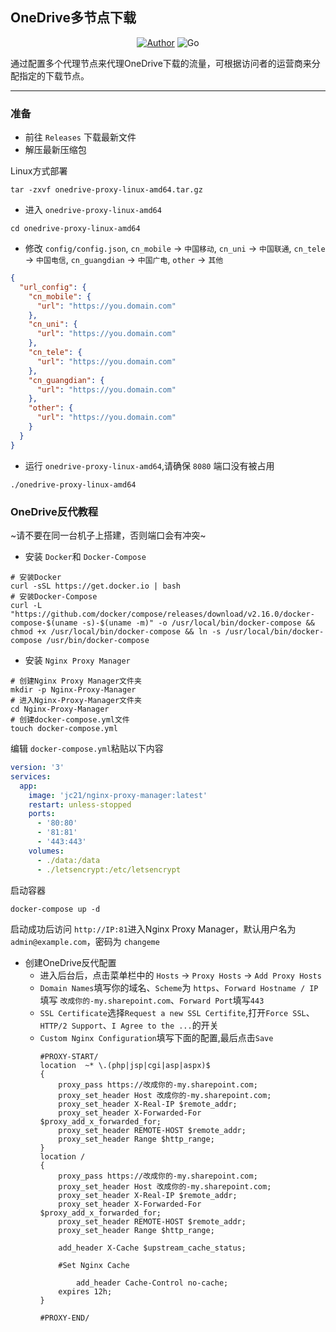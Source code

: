 ## OneDrive多节点下载

<p align="center">
    <a href="https://github.com/XiYan233"><img alt="Author" src="https://img.shields.io/badge/author-XiYan233-blueviolet"/></a>
    <img alt="Go" src="https://img.shields.io/badge/code-Go-success"/>
</p>
通过配置多个代理节点来代理OneDrive下载的流量，可根据访问者的运营商来分配指定的下载节点。

------
### 准备
- 前往 `Releases` 下载最新文件
- 解压最新压缩包

Linux方式部署
```shell
tar -zxvf onedrive-proxy-linux-amd64.tar.gz
```
- 进入 `onedrive-proxy-linux-amd64`
```shell
cd onedrive-proxy-linux-amd64
```
- 修改 `config/config.json`, `cn_mobile` -> `中国移动`, `cn_uni` -> `中国联通`, `cn_tele` -> `中国电信`, `cn_guangdian` -> `中国广电`, `other` -> `其他`
```json
{
  "url_config": {
    "cn_mobile": {
      "url": "https://you.domain.com"
    },
    "cn_uni": {
      "url": "https://you.domain.com"
    },
    "cn_tele": {
      "url": "https://you.domain.com"
    },
    "cn_guangdian": {
      "url": "https://you.domain.com"
    },
    "other": {
      "url": "https://you.domain.com"
    }
  }
}
```

- 运行 `onedrive-proxy-linux-amd64`,请确保 `8080` 端口没有被占用
```shell
./onedrive-proxy-linux-amd64
```
### OneDrive反代教程
~请不要在同一台机子上搭建，否则端口会有冲突~
- 安装 `Docker`和 `Docker-Compose`
```shell
# 安装Docker
curl -sSL https://get.docker.io | bash
# 安装Docker-Compose
curl -L "https://github.com/docker/compose/releases/download/v2.16.0/docker-compose-$(uname -s)-$(uname -m)" -o /usr/local/bin/docker-compose && chmod +x /usr/local/bin/docker-compose && ln -s /usr/local/bin/docker-compose /usr/bin/docker-compose
```
- 安装 `Nginx Proxy Manager`
```shell
# 创建Nginx Proxy Manager文件夹
mkdir -p Nginx-Proxy-Manager
# 进入Nginx-Proxy-Manager文件夹
cd Nginx-Proxy-Manager
# 创建docker-compose.yml文件
touch docker-compose.yml
```
编辑 `docker-compose.yml`粘贴以下内容
```yaml
version: '3'
services:
  app:
    image: 'jc21/nginx-proxy-manager:latest'
    restart: unless-stopped
    ports:
      - '80:80'
      - '81:81'
      - '443:443'
    volumes:
      - ./data:/data
      - ./letsencrypt:/etc/letsencrypt
```
启动容器
```shell
docker-compose up -d
```
启动成功后访问 `http://IP:81`进入Nginx Proxy Manager，默认用户名为 `admin@example.com`，密码为 `changeme`

- 创建OneDrive反代配置
    - 进入后台后，点击菜单栏中的 `Hosts` -> `Proxy Hosts` -> `Add Proxy Hosts`
    - `Domain Names`填写你的域名、`Scheme`为 `https`、`Forward Hostname / IP`填写 `改成你的-my.sharepoint.com`、`Forward Port`填写`443`
    - `SSL Certificate`选择`Request a new SSL Certifite`,打开`Force SSL`、`HTTP/2 Support`、`I Agree to the ...`的开关
    - `Custom Nginx Configuration`填写下面的配置,最后点击`Save`
        ```
        #PROXY-START/
        location  ~* \.(php|jsp|cgi|asp|aspx)$
        {
            proxy_pass https://改成你的-my.sharepoint.com;
            proxy_set_header Host 改成你的-my.sharepoint.com;
            proxy_set_header X-Real-IP $remote_addr;
            proxy_set_header X-Forwarded-For $proxy_add_x_forwarded_for;
            proxy_set_header REMOTE-HOST $remote_addr;   
            proxy_set_header Range $http_range;
        }
        location /
        {
            proxy_pass https://改成你的-my.sharepoint.com;
            proxy_set_header Host 改成你的-my.sharepoint.com;
            proxy_set_header X-Real-IP $remote_addr;
            proxy_set_header X-Forwarded-For $proxy_add_x_forwarded_for;
            proxy_set_header REMOTE-HOST $remote_addr;
            proxy_set_header Range $http_range; 
            
            add_header X-Cache $upstream_cache_status;
            
            #Set Nginx Cache
            
                add_header Cache-Control no-cache;
            expires 12h;
        }
        
        #PROXY-END/
        ```
